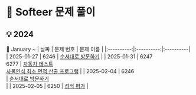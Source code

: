 # 📄 Softeer 문제 풀이
## 💡 2024

📆 January ~
| 날짜 | 문제 번호 | 문제 이름 |
|:----------:|:----------:|:----------|
| 2025-01-27 | 6246 | [순서대로 방문하기](https://github.com/sehaim/algorithm/tree/master/Soft_Solution/src/soft_6246_순서대로방문하기) |
| 2025-01-31 | 6247<br>6277 | [자동차 테스트](https://github.com/sehaim/algorithm/tree/master/Soft_Solution/src/soft_6247_자동차테스트)<br>[사물인식 최소 면적 산출 프로그램](https://github.com/sehaim/algorithm/tree/master/Soft_Solution/src/soft_6277_사물인식최소면적산출프로그램) |
| 2025-02-04 | 6246<br> | [순서대로 방문하기](https://github.com/sehaim/algorithm/tree/master/Soft_Solution/src/soft_6246_순서대로방문하기)<br> |
| 2025-02-05 | 6250 | [성적 평가](https://github.com/sehaim/algorithm/tree/master/Soft_Solution/src/soft_6250_성적평가) |
